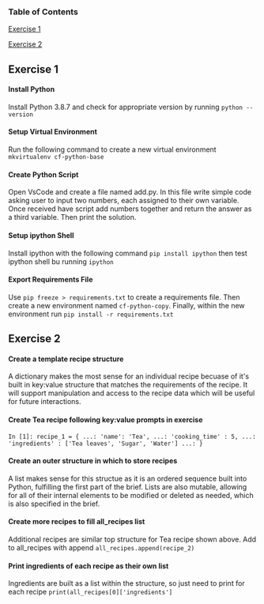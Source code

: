### Table of Contents

[Exercise 1](https://github.com/brett-ranieri/python-achievement-1/tree/main#exercise-1)

[Exercise 2](https://github.com/brett-ranieri/python-achievement-1/tree/main#exercise-2)


## Exercise 1

#### Install Python

Install Python 3.8.7 and check for appropriate version by running `python --version`

#### Setup Virtual Environment

Run the following command to create a new virtual environment `mkvirtualenv cf-python-base`

#### Create Python Script

Open VsCode and create a file named add.py. In this file write simple code asking user to input two numbers, each assigned to their own variable. Once received have script add numbers together and return the answer as a third variable. Then print the solution.

#### Setup ipython Shell

Install ipython with the following command `pip install ipython` then test ipython shell bu running `ipython`

#### Export Requirements File

Use `pip freeze > requirements.txt` to create a requirements file. Then create a new environment named `cf-python-copy`. Finally, within the new environment run `pip install -r requirements.txt`


## Exercise 2

#### Create a template recipe structure

A dictionary makes the most sense for an individual recipe becuase of it's built in key:value structure that matches the requirements of the recipe. It will support manipulation and access to the recipe data which will be useful for future interactions.

#### Create Tea recipe following key:value prompts in exercise

`In [1]: recipe_1 = {
   ...: 'name': 'Tea',
   ...: 'cooking_time' : 5,
   ...: 'ingredients' : ['Tea leaves', 'Sugar', 'Water']
   ...: }`

#### Create an outer structure in which to store recipes

A list makes sense for this structue as it is an ordered sequence built into Python, fulfilling the first part of the brief. Lists are also mutable, allowing for all of their internal elements to be modified or deleted as needed, which is also specified in the brief. 

#### Create more recipes to fill all_recipes list 

Additional recipes are similar top structure for Tea recipe shown above. Add to all_recipes with append `all_recipes.append(recipe_2)`

#### Print ingredients of each recipe as their own list

Ingredients are built as a list within the structure, so just need to print for each recipe `print(all_recipes[0]['ingredients']`
